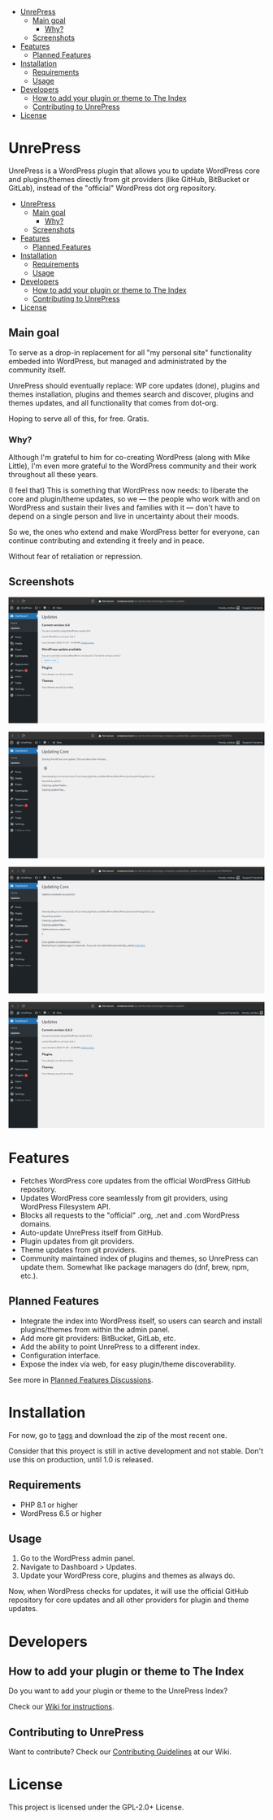 
- [UnrePress](#unrepress)
  - [Main goal](#main-goal)
    - [Why?](#why)
  - [Screenshots](#screenshots)
- [Features](#features)
  - [Planned Features](#planned-features)
- [Installation](#installation)
  - [Requirements](#requirements)
  - [Usage](#usage)
- [Developers](#developers)
  - [How to add your plugin or theme to The Index](#how-to-add-your-plugin-or-theme-to-the-index)
  - [Contributing to UnrePress](#contributing-to-unrepress)
- [License](#license)

# UnrePress

UnrePress is a WordPress plugin that allows you to update WordPress core and plugins/themes directly from git providers (like GitHub, BitBucket or GitLab), instead of the "official" WordPress dot org repository.

- [UnrePress](#unrepress)
  - [Main goal](#main-goal)
    - [Why?](#why)
  - [Screenshots](#screenshots)
- [Features](#features)
  - [Planned Features](#planned-features)
- [Installation](#installation)
  - [Requirements](#requirements)
  - [Usage](#usage)
- [Developers](#developers)
  - [How to add your plugin or theme to The Index](#how-to-add-your-plugin-or-theme-to-the-index)
  - [Contributing to UnrePress](#contributing-to-unrepress)
- [License](#license)

## Main goal

To serve as a drop-in replacement for all "my personal site" functionality embeded into WordPress, but managed and administrated by the community itself.

UnrePress should eventually replace: WP core updates (done), plugins and themes installation, plugins and themes search and discover, plugins and themes updates, and all functionality that comes from dot-org.

Hoping to serve all of this, for free. Gratis.

### Why?

Although I'm grateful to him for co-creating WordPress (along with Mike Little), I'm even more grateful to the WordPress community and their work throughout all these years.

(I feel that) This is something that WordPress now needs: to liberate the core and plugin/theme updates, so we — the people who work with and on WordPress and sustain their lives and families with it — don't have to depend on a single person and live in uncertainty about their moods.

So we, the ones who extend and make WordPress better for everyone, can continue contributing and extending it freely and in peace.

Without fear of retaliation or repression.

## Screenshots

[![UnrePress updates, pending core update](.wp-meta/screenshot-01.png)](https://github.com/EstebanForge/UnrePress/blob/main/.wp-meta/screenshot-01.png)

[![UnrePress, updating core](.wp-meta/screenshot-02.png)](https://github.com/EstebanForge/UnrePress/blob/main/.wp-meta/screenshot-02.png)

[![UnrePress, updating core](.wp-meta/screenshot-03.png)](https://github.com/EstebanForge/UnrePress/blob/main/.wp-meta/screenshot-03.png)

[![UnrePress, core updated](.wp-meta/screenshot-04.png)](https://github.com/EstebanForge/UnrePress/blob/main/.wp-meta/screenshot-04.png)

# Features

- Fetches WordPress core updates from the official WordPress GitHub repository.
- Updates WordPress core seamlessly from git providers, using WordPress Filesystem API.
- Blocks all requests to the "official" .org, .net and .com WordPress domains.
- Auto-update UnrePress itself from GitHub.
- Plugin updates from git providers.
- Theme updates from git providers.
- Community maintained index of plugins and themes, so UnrePress can update them. Somewhat like package managers do (dnf, brew, npm, etc.).

## Planned Features

- Integrate the index into WordPress itself, so users can search and install plugins/themes from within the admin panel.
- Add more git providers: BitBucket, GitLab, etc.
- Add the ability to point UnrePress to a different index.
- Configuration interface.
- Expose the index vía web, for easy plugin/theme discoverability.

See more in [Planned Features Discussions](https://github.com/EstebanForge/UnrePress/discussions/categories/planned-features).


# Installation

For now, go to [tags](https://github.com/EstebanForge/UnrePress/tags) and download the zip of the most recent one.

Consider that this proyect is still in active development and not stable. Don't use this on production, until 1.0 is released.

## Requirements

- PHP 8.1 or higher
- WordPress 6.5 or higher

## Usage

1. Go to the WordPress admin panel.
2. Navigate to Dashboard > Updates.
3. Update your WordPress core, plugins and themes as always do.

Now, when WordPress checks for updates, it will use the official GitHub repository for core updates and all other providers for plugin and theme updates.

# Developers

## How to add your plugin or theme to The Index

Do you want to add your plugin or theme to the UnrePress Index?

Check our [Wiki for instructions](https://github.com/EstebanForge/UnrePress/wiki).

## Contributing to UnrePress

Want to contribute? Check our [Contributing Guidelines](https://github.com/EstebanForge/UnrePress/wiki) at our Wiki.

# License

This project is licensed under the GPL-2.0+ License.
